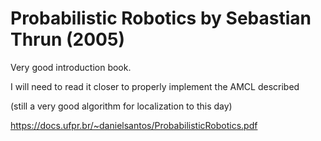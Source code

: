 # Probabilistic Robotics by Sebastian Thrun (2005)

Very good introduction book. 

I will need to read it closer to properly implement the AMCL described 

(still a very good algorithm for localization to this day)

https://docs.ufpr.br/~danielsantos/ProbabilisticRobotics.pdf